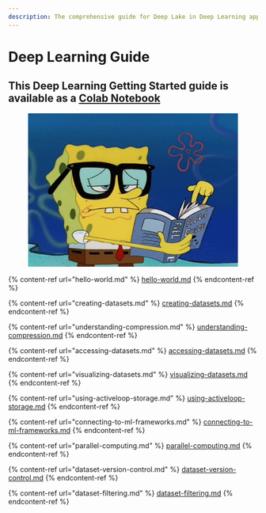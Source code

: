 ```yaml
---
description: The comprehensive guide for Deep Lake in Deep Learning applications.
---
```


# Deep Learning Guide

## This Deep Learning Getting Started guide is available as a [Colab Notebook](https://colab.research.google.com/drive/1Va9cIxZpP0CbYjLZqTcMOntXPmfaeuVy?usp=sharing)

<figure><img src="../../../.gitbook/assets/image (39).png" alt=""><figcaption></figcaption></figure>

{% content-ref url="hello-world.md" %}
[hello-world.md](hello-world.md)
{% endcontent-ref %}

{% content-ref url="creating-datasets.md" %}
[creating-datasets.md](creating-datasets.md)
{% endcontent-ref %}

{% content-ref url="understanding-compression.md" %}
[understanding-compression.md](understanding-compression.md)
{% endcontent-ref %}

{% content-ref url="accessing-datasets.md" %}
[accessing-datasets.md](accessing-datasets.md)
{% endcontent-ref %}

{% content-ref url="visualizing-datasets.md" %}
[visualizing-datasets.md](visualizing-datasets.md)
{% endcontent-ref %}

{% content-ref url="using-activeloop-storage.md" %}
[using-activeloop-storage.md](using-activeloop-storage.md)
{% endcontent-ref %}

{% content-ref url="connecting-to-ml-frameworks.md" %}
[connecting-to-ml-frameworks.md](connecting-to-ml-frameworks.md)
{% endcontent-ref %}

{% content-ref url="parallel-computing.md" %}
[parallel-computing.md](parallel-computing.md)
{% endcontent-ref %}

{% content-ref url="dataset-version-control.md" %}
[dataset-version-control.md](dataset-version-control.md)
{% endcontent-ref %}

{% content-ref url="dataset-filtering.md" %}
[dataset-filtering.md](dataset-filtering.md)
{% endcontent-ref %}

